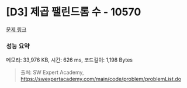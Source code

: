 # [D3] 제곱 팰린드롬 수 - 10570 

[문제 링크](https://swexpertacademy.com/main/code/problem/problemDetail.do?contestProbId=AXO72aaqPrcDFAXS) 

### 성능 요약

메모리: 33,976 KB, 시간: 626 ms, 코드길이: 1,198 Bytes



> 출처: SW Expert Academy, https://swexpertacademy.com/main/code/problem/problemList.do
